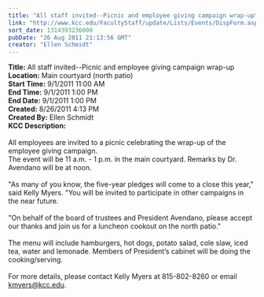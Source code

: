 ```yaml
---
title: "All staff invited--Picnic and employee giving campaign wrap-up"
link: "http://www.kcc.edu/FacultyStaff/update/Lists/Events/DispForm.aspx?ID=145"
sort_date: 1314393236000
pubDate: "26 Aug 2011 21:13:56 GMT"
creator: "Ellen Schmidt"
---
```


<div><b>Title:</b> All staff invited--Picnic and employee giving campaign wrap-up</div>
<div><b>Location:</b> Main courtyard (north patio)</div>
<div><b>Start Time:</b> 9/1/2011 11:00 AM</div>
<div><b>End Time:</b> 9/1/2011 1:00 PM</div>
<div><b>End Date:</b> 9/1/2011 1:00 PM</div>
<div><b>Created:</b> 8/26/2011 4:13 PM</div>
<div><b>Created By:</b> Ellen Schmidt</div>
<div><b>KCC Description:</b> <div class=ExternalClassC0D63B258797413290D4F559413E5917><div><br>All employees are invited to a picnic celebrating the wrap-up of the employee giving campaign.<br></div>
<div>The event will be 11 a.m. - 1 p.m. in the main courtyard. Remarks by Dr. Avendano will be at noon.</div>
<div> </div>
<div>&quot;As many of you know, the five-year pledges will come to a close this year,&quot; said Kelly Myers. &quot;You will be invited to participate in other campaigns in the near future.</div>
<div> </div>
<div>&quot;On behalf of the board of trustees and President Avendano, please accept our thanks and join us for a luncheon cookout on the north patio.&quot;</div>
<div><br>The menu will include hamburgers, hot dogs, potato salad, cole slaw, iced tea, water and lemonade. Members of President’s cabinet will be doing the cooking/serving.</div>
<div><br>For more details, please contact Kelly Myers at 815-802-8260 or email <a href="mailto:kmyers@kcc.edu">kmyers@kcc.edu</a>.</div></div></div>
